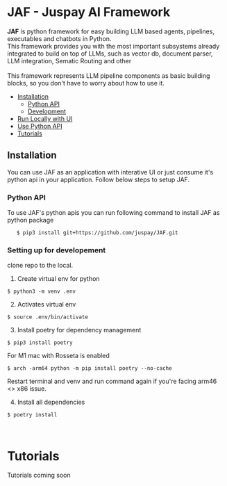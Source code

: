 # JAF - Juspay AI Framework

**JAF** is python framework for easy building LLM based agents, pipelines, executables and chatbots in Python.  
This framework provides you with the most important subsystems already integrated to build on top of LLMs, such as vector db, document parser, LLM integration, Sematic Routing and other
<br><br>
This framework represents LLM pipeline components as basic building blocks, so you don't have to worry about how to use it.
<br>

- [Installation](#installation)
   -  [Python API](#python-api)
   -  [Development](#setting-up-for-developement)
- [Run Locally with UI](#run-locally-with-ui)
- [Use Python API](#use-python-api)
- [Tutorials](#tutorials)


## Installation
You can use JAF as an application with interative UI or just consume it's python api in your application. Follow below steps to setup JAF.

### Python API
To use JAF's python apis you can run following command to install JAF as python package
```
   $ pip3 install git+https://github.com/juspay/JAF.git
```


### Setting up for developement
clone repo to the local.

1. Create virtual env for python
```
$ python3 -m venv .env
```

2. Activates virtual env
```
$ source .env/bin/activate      
```

3. Install poetry for dependency management
```
$ pip3 install poetry
```

For M1 mac with Rosseta is enabled
```
$ arch -arm64 python -m pip install poetry --no-cache
```
Restart terminal and venv and run command again if you're facing arm46 <> x86 issue.


4. Install all dependencies
```
$ poetry install
```
<br/>


# Tutorials
Tutorials coming soon